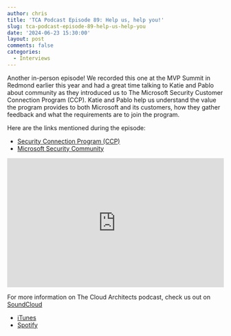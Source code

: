 ```yaml
---
author: chris
title: 'TCA Podcast Episode 89: Help us, help you!'
slug: tca-podcast-episode-89-help-us-help-you
date: '2024-06-23 15:30:00'
layout: post
comments: false
categories:
  - Interviews
---
```

Another in-person episode! We recorded this one at the MVP Summit in Redmond earlier this year and had a great time talking to Katie and Pablo about community as they introduced us to The Microsoft Security Customer Connection Program (CCP). Katie and Pablo help us understand the value the program provides to both Microsoft and its customers, how they gather feedback and what the requirements are to join the program.

Here are the links mentioned during the episode:
*   [Security Connection Program (CCP)](https://aka.ms/joinccp)
*   [Microsoft Security Community](https://aka.ms/securitycommunity)

<p><iframe width="100%" height="300" scrolling="no" frameborder="no" allow="autoplay" src="https://w.soundcloud.com/player/?url=https%3A//api.soundcloud.com/tracks/1855592658&color=%23ff5500&auto_play=false&hide_related=false&show_comments=true&show_user=true&show_reposts=false&show_teaser=true&visual=true"></iframe></p>

For more information on The Cloud Architects podcast, check us out on [SoundCloud](https://soundcloud.com/thecloudarchitects/)

*   [iTunes](https://itunes.apple.com/us/podcast/the-cloud-architects-podcast/id1264479296?mt=2)
*   [Spotify](https://open.spotify.com/show/1GIpALJ9upyupGLLGIbUBD)
